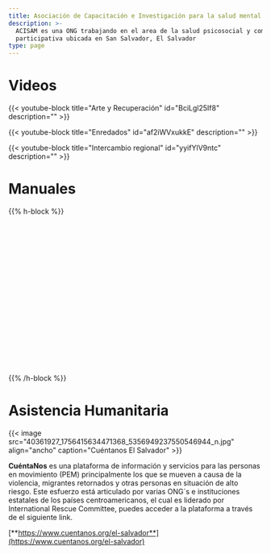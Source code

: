 ```yaml
---
title: Asociación de Capacitación e Investigación para la salud mental
description: >-
  ACISAM es una ONG trabajando en el area de la salud psicosocial y comunicación
  participativa ubicada en San Salvador, El Salvador
type: page
---
```

# Videos

{{< youtube-block title="Arte y Recuperación" id="BciLgl25If8" description="" >}}

{{< youtube-block title="Enredados" id="af2iWVxukkE" description="" >}}

{{< youtube-block title="Intercambio regional" id="yyifYlV9ntc" description="" >}}

# Manuales

{{% h-block %}}<div data-configid="26988739/64330121" style="width:400px; height:300px;" class="issuuembed"></div> <script type="text/javascript" src="//e.issuu.com/embed.js" async="true"></script>{{% /h-block %}}

# Asistencia Humanitaria

{{< image src="40361927_1756415634471368_5356949237550546944_n.jpg" align="ancho" caption="Cuéntanos El Salvador" >}}

**CuéntaNos** es una plataforma de información y servicios para las personas en movimiento (PEM) principalmente los que se mueven a causa de la violencia, migrantes retornados y otras personas en situación de alto riesgo. Este esfuerzo está articulado por varias ONG´s e instituciones estatales de los países centroamericanos, el cual es liderado por International Rescue Committee, puedes acceder a la plataforma a través de el siguiente link.  

[**https://www.cuentanos.org/el-salvador**](https://www.cuentanos.org/el-salvador)
